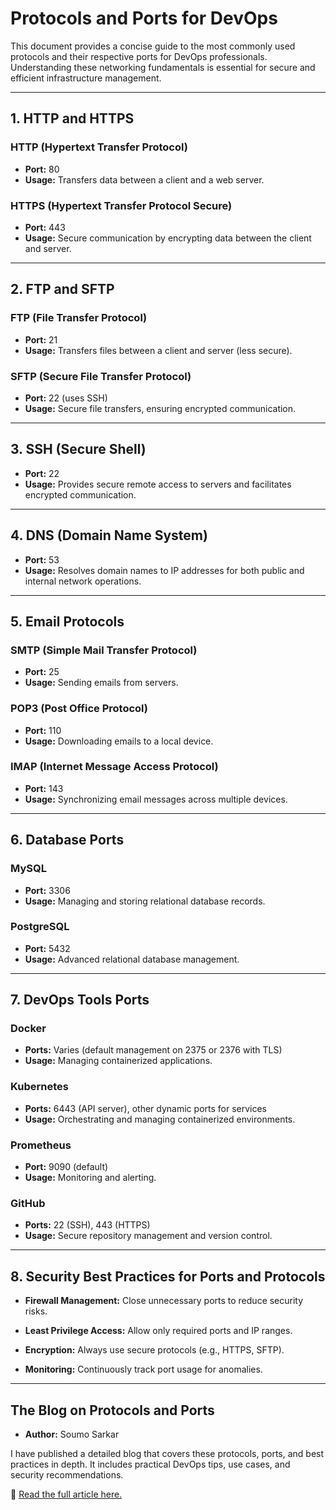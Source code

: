 # Protocols and Ports for DevOps

This document provides a concise guide to the most commonly used protocols and their respective ports for DevOps professionals. Understanding these networking fundamentals is essential for secure and efficient infrastructure management.

---

## 1. HTTP and HTTPS

### HTTP (Hypertext Transfer Protocol)

- **Port:** 80
- **Usage:** Transfers data between a client and a web server.

### HTTPS (Hypertext Transfer Protocol Secure)

- **Port:** 443
- **Usage:** Secure communication by encrypting data between the client and server.

---

## 2. FTP and SFTP

### FTP (File Transfer Protocol)

- **Port:** 21
- **Usage:** Transfers files between a client and server (less secure).

### SFTP (Secure File Transfer Protocol)

- **Port:** 22 (uses SSH)
- **Usage:** Secure file transfers, ensuring encrypted communication.

---

## 3. SSH (Secure Shell)

- **Port:** 22
- **Usage:** Provides secure remote access to servers and facilitates encrypted communication.

---

## 4. DNS (Domain Name System)

- **Port:** 53
- **Usage:** Resolves domain names to IP addresses for both public and internal network operations.

---

## 5. Email Protocols

### SMTP (Simple Mail Transfer Protocol)

- **Port:** 25
- **Usage:** Sending emails from servers.

### POP3 (Post Office Protocol)

- **Port:** 110
- **Usage:** Downloading emails to a local device.

### IMAP (Internet Message Access Protocol)

- **Port:** 143
- **Usage:** Synchronizing email messages across multiple devices.

---

## 6. Database Ports

### MySQL

- **Port:** 3306
- **Usage:** Managing and storing relational database records.

### PostgreSQL

- **Port:** 5432
- **Usage:** Advanced relational database management.

---

## 7. DevOps Tools Ports

### Docker

- **Ports:** Varies (default management on 2375 or 2376 with TLS)
- **Usage:** Managing containerized applications.

### Kubernetes

- **Ports:** 6443 (API server), other dynamic ports for services
- **Usage:** Orchestrating and managing containerized environments.

### Prometheus

- **Port:** 9090 (default)
- **Usage:** Monitoring and alerting.

### GitHub

- **Ports:** 22 (SSH), 443 (HTTPS)
- **Usage:** Secure repository management and version control.

---

## 8. Security Best Practices for Ports and Protocols

- **Firewall Management:** Close unnecessary ports to reduce security risks.

- **Least Privilege Access:** Allow only required ports and IP ranges.

- **Encryption:** Always use secure protocols (e.g., HTTPS, SFTP).

- **Monitoring:** Continuously track port usage for anomalies.

---

## The Blog on Protocols and Ports

- **Author:** Soumo Sarkar

I have published a detailed blog that covers these protocols, ports, and best practices in depth. It includes practical DevOps tips, use cases, and security recommendations.

🔗 [Read the full article here.](https://devops-easy.hashnode.dev/mastering-networking-protocols-and-ports)
